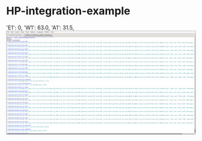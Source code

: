 # HP-integration-example

 'E1': 0,
 'W1': 63.0,
 'A1': 31.5,
 ![script output screenshot](./m_script_output_screen.png)
